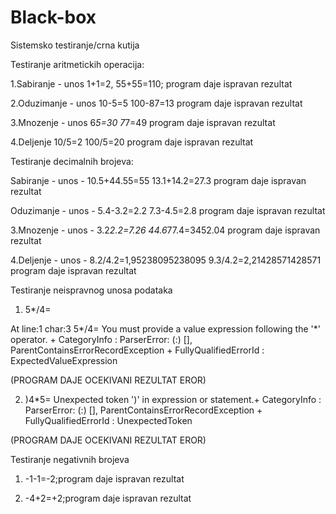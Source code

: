 # Black-box

Sistemsko testiranje/crna kutija

Testiranje aritmetickih operacija:

1.Sabiranje - unos 1+1=2, 55+55=110; program daje ispravan rezultat

2.Oduzimanje - unos 10-5=5 100-87=13 program daje ispravan rezultat

3.Mnozenje - unos 6*5=30 7*7=49 program daje ispravan rezultat

4.Deljenje 10/5=2 100/5=20 program daje ispravan rezultat

Testiranje decimalnih brojeva:

Sabiranje - unos -  10.5+44.55=55   13.1+14.2=27.3 program daje ispravan rezultat

Oduzimanje - unos - 5.4-3.2=2.2   7.3-4.5=2.8 program daje ispravan rezultat

3.Mnozenje - unos - 3.2*2.2=7.26   44.6*77.4=3452.04 program daje ispravan rezultat

4.Deljenje - unos - 8.2/4.2=1,95238095238095    9.3/4.2=2,21428571428571 program daje ispravan rezultat

Testiranje neispravnog unosa podataka

1. 5*/4=

At line:1 char:3
 5*/4=
You must provide a value expression following the '*' operator.  + CategoryInfo          : ParserError: (:) [], ParentContainsErrorRecordException   + FullyQualifiedErrorId : ExpectedValueExpression

(PROGRAM DAJE OCEKIVANI REZULTAT EROR) 

2. )4*5=
Unexpected token ')' in expression or statement.+ CategoryInfo          : ParserError: (:) [], ParentContainsErrorRecordException + FullyQualifiedErrorId : UnexpectedToken

(PROGRAM DAJE OCEKIVANI REZULTAT EROR) 

Testiranje negativnih brojeva

1.  -1-1=-2;program daje ispravan rezultat

2.  -4+2=+2;program daje ispravan rezultat


    


